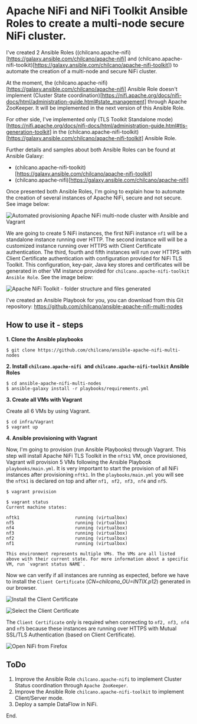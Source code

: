 # Apache NiFi and NiFi Toolkit Ansible Roles to create a multi-node secure NiFi cluster.

I've created 2 Ansible Roles ((chilcano.apache-nifi)[https://galaxy.ansible.com/chilcano/apache-nifi] and (chilcano.apache-nifi-toolkit)[https://galaxy.ansible.com/chilcano/apache-nifi-toolkit]) to automate the creation of a multi-node and secure NiFi cluster.

At the moment, the (chilcano.apache-nifi)[https://galaxy.ansible.com/chilcano/apache-nifi] Ansible Role doesn't implement (Cluster State coordination)[https://nifi.apache.org/docs/nifi-docs/html/administration-guide.html#state_management] through Apache ZooKeeper. It will be implemented in the next version of this Ansible Role.

For other side, I've implemented only (TLS Toolkit Standalone mode)[https://nifi.apache.org/docs/nifi-docs/html/administration-guide.html#tls-generation-toolkit] in the (chilcano.apache-nifi-toolkit)[https://galaxy.ansible.com/chilcano/apache-nifi-toolkit] Ansible Role.

Further details and samples about both Ansible Roles can be found at Ansible Galaxy:
- (chilcano.apache-nifi-toolkit)[https://galaxy.ansible.com/chilcano/apache-nifi-toolkit]
- (chilcano.apache-nifi)[https://galaxy.ansible.com/chilcano/apache-nifi]

Once presented both Ansible Roles, I'm going to explain how to automate the creation of several instances of Apache NiFi, secure and not secure. See image below:

![Automated provisioning Apache NiFi multi-node cluster with Ansible and Vagrant ](https://github.com/chilcano/ansible-apache-nifi-multi-nodes/blob/master/nifi-multi-node-ansible-automation.png "Automated provisioning Apache NiFi multi-node cluster with Ansible and Vagrant")


We are going to create 5 NiFi instances, the first NiFi instance `nf1` will be a standalone instance running over HTTP.
The second instance will will be a customized instance running over HTTPS with Client Certificate authentication.
The third, fourth and fifth instances will run over HTTPS with Client Certificate authentication with configuration provided for NiFi TLS Toolkit. This configuration, key-pair, Java key stores and certificates will be generated in other VM instance provided for `chilcano.apache-nifi-toolkit Ansible Role`. See the image below:


![Apache NiFi Toolkit - folder structure and files generated](https://github.com/chilcano/ansible-apache-nifi-multi-nodes/blob/master/nifi-toolkit-files-generated.png "Apache NiFi Toolkit - folder structure and files")

I've created an Ansible Playbook for you, you can download from this Git repository: https://github.com/chilcano/ansible-apache-nifi-multi-nodes

## How to use it - steps

__1. Clone the Ansible playbooks__

```
$ git clone https://github.com/chilcano/ansible-apache-nifi-multi-nodes
```

__2. Install `chilcano.apache-nifi `and `chilcano.apache-nifi-toolkit` Ansible Roles__

```
$ cd ansible-apache-nifi-multi-nodes
$ ansible-galaxy install -r playbooks/requirements.yml
```

__3. Create all VMs with Vagrant__

Create all 6 VMs by using Vagrant.
```
$ cd infra/Vagrant
$ vagrant up
```

__4. Ansible provisioning with Vagrant__

Now, I'm going to provision (run Ansible Playbooks) through Vagrant. This step will install Apache NiFi TLS Toolkit in the `nftk1` VM, once provisioned, Vagrant will provision 5 VMs following the Ansible Playbook `playbooks/main.yml`.
It is very important to start the provision of all NiFi instances after provisioning `nftk1`.
In the `playbooks/main.yml` you will see the `nftk1` is declared on top and after `nf1, nf2, nf3, nf4` and `nf5`.

```
$ vagrant provision

$ vagrant status
Current machine states:

nftk1                     running (virtualbox)
nf5                       running (virtualbox)
nf4                       running (virtualbox)
nf3                       running (virtualbox)
nf2                       running (virtualbox)
nf1                       running (virtualbox)

This environment represents multiple VMs. The VMs are all listed
above with their current state. For more information about a specific
VM, run `vagrant status NAME`.
```

Now we can verify if all instances are running as expected, before we have to install the  `Client Certificate` (_CN=chilcano_OU=INTIX.p12_) generated in our browser.

![Install the Client Certificate](https://github.com/chilcano/ansible-apache-nifi-multi-nodes/blob/master/nifi-multi-node-client-cert-1install.png "Install the Client Certificate")

![Select the Client Certificate](https://github.com/chilcano/ansible-apache-nifi-multi-nodes/blob/master/nifi-multi-node-client-cert-1select.png "Select the Client Certificate")

The `Client Certificate` only is required when connecting to `nf2, nf3, nf4` and `nf5` because these instances are running over HTTPS with Mutual SSL/TLS Authentication (based on Client Certificate).

![Open NiFi from Firefox](https://github.com/chilcano/ansible-apache-nifi-multi-nodes/blob/master/nifi-multi-node-browser-all.png "Open NiFi from Firefox")

## ToDo

1. Improve the Ansible Role `chilcano.apache-nifi` to implement Cluster Status coordination through `Apache ZooKeeper`.
2. Improve the Ansible Role `chilcano.apache-nifi-toolkit` to implement Client/Server mode.
3. Deploy a sample DataFlow in NiFi.

End.
